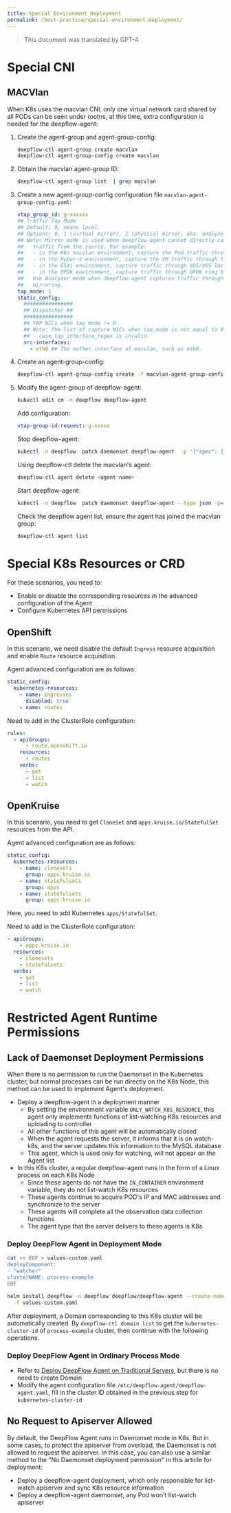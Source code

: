 ```yaml
---
title: Special Environment Deployment
permalink: /best-practice/special-environment-deployment/
---
```


> This document was translated by GPT-4

# Special CNI

## MACVlan

When K8s uses the macvlan CNI, only one virtual network card shared by all PODs can be seen under rootns, at this time, extra configuration is needed for the deepflow-agent:

1. Create the agent-group and agent-group-config:

   ```bash
   deepflow-ctl agent-group create macvlan
   deepflow-ctl agent-group-config create macvlan
   ```

2. Obtain the macvlan agent-group ID:

   ```bash
   deepflow-ctl agent-group list  | grep macvlan
   ```

3. Create a new agent-group-config configuration file `macvlan-agent-group-config.yaml`:

   ```yaml
   vtap_group_id: g-xxxxxx
   ## Traffic Tap Mode
   ## Default: 0, means local.
   ## Options: 0, 1 (virtual mirror), 2 (physical mirror, aka. analyzer mode)
   ## Note: Mirror mode is used when deepflow-agent cannot directly capture the
   ##   traffic from the source. For example:
   ##   - in the K8s macvlan environment, capture the Pod traffic through the Node NIC
   ##   - in the Hyper-V environment, capture the VM traffic through the Hypervisor NIC
   ##   - in the ESXi environment, capture traffic through VDS/VSS local SPAN
   ##   - in the DPDK environment, capture traffic through DPDK ring buffer
   ##   Use Analyzer mode when deepflow-agent captures traffic through physical switch
   ##   mirroring.
   tap_mode: 1
   static_config:
     ################
     ## Dispatcher ##
     ################
     ## TAP NICs when tap_mode != 0
     ## Note: The list of capture NICs when tap_mode is not equal to 0, in which
     ##   case tap_interface_regex is invalid.
     src-interfaces:
       - eth0 ## The mother interface of macvlan, such as eth0.
   ```

4. Create an agent-group-config:

   ```bash
   deepflow-ctl agent-group-config create -f macvlan-agent-group-config.yaml
   ```

5. Modify the agent-group of deepflow-agent:
   ```bash
   kubectl edit cm -n deepflow deepflow-agent
   ```
   Add configuration:
   ```yaml
   vtap-group-id-request: g-xxxxx
   ```
   Stop deepflow-agent:
   ```bash
   kubectl -n deepflow  patch daemonset deepflow-agent  -p '{"spec": {"template": {"spec": {"nodeSelector": {"non-existing": "true"}}}}}'
   ```
   Using deepflow-ctl delete the macvlan's agent:
   ```bash
   deepflow-ctl agent delete <agent name>
   ```
   Start deepflow-agent:
   ```bash
   kubectl -n deepflow  patch daemonset deepflow-agent --type json -p='[{"op": "remove", "path": "/spec/template/spec/nodeSelector/non-existing"}]'
   ```
   Check the deepflow agent list, ensure the agent has joined the macvlan group:
   ```bash
   deepflow-ctl agent list
   ```

# Special K8s Resources or CRD

For these scenarios, you need to:

- Enable or disable the corresponding resources in the advanced configuration of the Agent
- Configure Kubernetes API permissions

## OpenShift

In this scenario, we need disable the default `Ingress` resource acquisition and enable `Route` resource acquisition.

Agent advanced configuration are as follows:

```yaml
static_config:
  kubernetes-resources:
    - name: ingresses
      disabled: true
    - name: routes
```

Need to add in the ClusterRole configuration:

```yaml
rules:
  - apiGroups:
      - route.openshift.io
    resources:
      - routes
    verbs:
      - get
      - list
      - watch
```

## OpenKruise

In this scenario, you need to get `CloneSet` and `apps.kruise.io/StatefulSet` resources from the API.

Agent advanced configuration are as follows:

```yaml
static_config:
  kubernetes-resources:
    - name: clonesets
      group: apps.kruise.io
    - name: statefulsets
      group: apps
    - name: statefulsets
      group: apps.kruise.io
```

Here, you need to add Kubernetes `apps/StatefulSet`.

Need to add in the ClusterRole configuration:

```yaml
- apiGroups:
    - apps.kruise.io
  resources:
    - clonesets
    - statefulsets
  verbs:
    - get
    - list
    - watch
```

# Restricted Agent Runtime Permissions

## Lack of Daemonset Deployment Permissions

When there is no permission to run the Daemonset in the Kubernetes cluster, but normal processes can be run directly on the K8s Node, this method can be used to implement Agent's deployment.

- Deploy a deepflow-agent in a deployment manner
  - By setting the environment variable `ONLY_WATCH_K8S_RESOURCE`, this agent only implements functions of list-watching K8s resources and uploading to controller
  - All other functions of this agent will be automatically closed
  - When the agent requests the server, it informs that it is on watch-k8s, and the server updates this information to the MySQL database
  - This agent, which is used only for watching, will not appear on the Agent list
- In this K8s cluster, a regular deepflow-agent runs in the form of a Linux process on each K8s Node
  - Since these agents do not have the `IN_CONTAINER` environment variable, they do not list-watch K8s resources
  - These agents continue to acquire POD's IP and MAC addresses and synchronize to the server
  - These agents will complete all the observation data collection functions
  - The agent type that the server delivers to these agents is K8s

### Deploy DeepFlow Agent in Deployment Mode

```bash
cat << EOF > values-custom.yaml
deployComponent:
- "watcher"
clusterNAME: process-example
EOF

helm install deepflow -n deepflow deepflow/deepflow-agent --create-namespace \
  -f values-custom.yaml
```

After deployment, a Domain corresponding to this K8s cluster will be automatically created. By `deepflow-ctl domain list` to get the `kubernetes-cluster-id` of `process-example` cluster, then continue with the following operations.

### Deploy DeepFlow Agent in Ordinary Process Mode

- Refer to [Deploy DeepFlow Agent on Traditional Servers](../ce-install/legacy-host/), but there is no need to create Domain
- Modify the agent configuration file `/etc/deepflow-agent/deepflow-agent.yaml`, fill in the cluster ID obtained in the previous step for `kubernetes-cluster-id`

## No Request to Apiserver Allowed

By default, the DeepFlow Agent runs in Daemonset mode in K8s. But in some cases, to protect the apiserver from overload, the Daemonset is not allowed to request the apiserver. In this case, you can also use a similar method to the "No Daemonset deployment permission" in this article for deployment:

- Deploy a deepflow-agent deployment, which only responsible for list-watch apiserver and sync K8s resource information
- Deploy a deepflow-agent daemonset, any Pod won't list-watch apiserver
